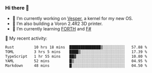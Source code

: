 ### Hi there 👋

<!--
**berkus/berkus** is a ✨ _special_ ✨ repository because its `README.md` (this file) appears on your GitHub profile.

Here are some ideas to get you started:

- 🔭 I’m currently working on ...
- 🌱 I’m currently learning ...
- 👯 I’m looking to collaborate on ...
- 🤔 I’m looking for help with ...
- 💬 Ask me about ...
- 📫 How to reach me: ...
- 😄 Pronouns: ...
- ⚡ Fun fact: ...
-->

- 🔭 I’m currently working on [Vesper](https://github.com/metta-systems/vesper), a kernel for my new OS.
- 🔭 I’m also building a Voron 2.4R2 3D printer.
- 🌱 I’m currently learning [FORTH](http://forth.com/starting-forth/) and [F#](https://fsharpforfunandprofit.com/)

💼 My recent activity:

<!--START_SECTION:waka-->

```txt
Rust         10 hrs 18 mins  ██████████████▒░░░░░░░░░░   57.88 %
TOML         3 hrs 5 mins    ████▒░░░░░░░░░░░░░░░░░░░░   17.39 %
TypeScript   1 hr 55 mins    ██▓░░░░░░░░░░░░░░░░░░░░░░   10.80 %
YAML         52 mins         █▒░░░░░░░░░░░░░░░░░░░░░░░   04.95 %
Markdown     48 mins         █░░░░░░░░░░░░░░░░░░░░░░░░   04.50 %
```

<!--END_SECTION:waka-->
